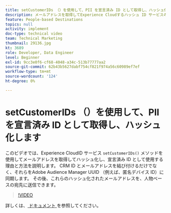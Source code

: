 ```yaml
---
title: setCustomerIDs （）を使用して、PII を宣言済み ID として取得し、ハッシュ化します
description: メールアドレスを取得してExperience Cloudするハッシュ ID サービスの setCustomerIDs （） メソッドについて説明します。 宣言済み ID として使用する方法を説明します。
feature: People-based Destinations
topics: null
activity: implement
doc-type: technical video
team: Technical Marketing
thumbnail: 29136.jpg
kt: 3689
role: Developer, Data Engineer
level: Beginner
exl-id: 9cc3e0f6-cf68-4048-a34c-513b77777aa2
source-git-commit: 62b43b5627dabf754cf821f974a56c60989ef7ef
workflow-type: tm+mt
source-wordcount: '124'
ht-degree: 0%

---
```


# setCustomerIDs （）を使用して、PII を宣言済み ID として取得し、ハッシュ化します

このビデオでは、Experience CloudID サービス `setCustomerIDs()` メソッドを使用してメールアドレスを取得してハッシュ化し、宣言済み ID として使用する理由と方法を説明します。 CRM ID とメールアドレスを結び付けるだけでなく、それらをAdobe Audience Manager UUID （例えば、匿名デバイス ID）に同期します。 その後、これらのハッシュ化されたメールアドレスを、人物ベースの宛先に送信できます。

>[!VIDEO](https://video.tv.adobe.com/v/30098/?quality=12&captions=jpn)

詳しくは、[ ドキュメント ](https://experienceleague.adobe.com/docs/id-service/using/reference/hashing-support.html?lang=ja) を参照してください。
